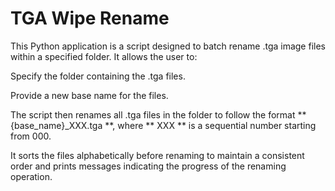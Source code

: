 # TGA Wipe Rename
This Python application is a script designed to batch rename .tga image files within a specified folder. It allows the user to:

Specify the folder containing the .tga files.

Provide a new base name for the files.

The script then renames all .tga files in the folder to follow the format 	** {base_name}_XXX.tga	**, where 	** XXX	** is a sequential number starting from 000. 

It sorts the files alphabetically before renaming to maintain a consistent order and prints messages indicating the progress of the renaming operation.
